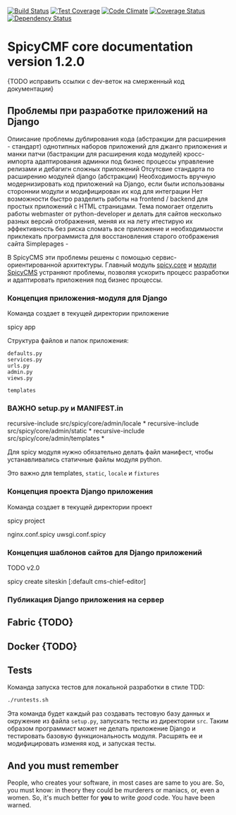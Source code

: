 [![Build Status](https://travis-ci.org/spicycms/spicy.core.svg?branch=tests_fix)](https://travis-ci.org/spicycms/spicy.core) [![Test Coverage](https://codeclimate.com/github/spicycms/spicy.core/badges/coverage.svg)](https://codeclimate.com/github/spicycms/spicy.core/coverage) [![Code Climate](https://codeclimate.com/github/spicycms/spicy.core/badges/gpa.svg)](https://codeclimate.com/github/spicycms/spicy.core) [![Coverage Status](https://coveralls.io/repos/github/spicycms/spicy.core/badge.svg?branch=tests_fix)](https://coveralls.io/github/spicycms/spicy.core?branch=tests_fix) [![Dependency Status](https://gemnasium.com/badges/github.com/spicycms/spicy.core.svg)](https://gemnasium.com/github.com/spicycms/spicy.core)


SpicyCMF core documentation version 1.2.0
=========================================
{TODO исправить ссылки с dev-веток на смерженный код документации}


## Проблемы при разработке приложений на Django

Опиисание проблемы дублирования кода (абстракции для расширения - стандарт)
однотипных наборов приложений для джанго приложения и манки патчи (бастракции для расширения кода модулей)
кросс-импорта
адаптирования админки под бизнес процессы
управление релизами и дебагигн сложных приложений
Отсутсвие стандарта по расширению модулей django (абстракции)
Необходимость вручную модернизировать код приложений на Django, если были использованы стороннии модули и модифицирован их код для интеграции
Нет возможности быстро разделить работы на frontend / backend для простых приложений с HTML страницами. Тема помогает отделить работы webmaster от python-developer и делать для сайтов несколько разных версий отображения, меняя их на лету  итестирую их эффективность без риска сломать все приложение и необходимыости приклекать программиста для восстановления старого отображения сайта
Simplepages - 

В SpicyCMS эти проблемы решены с помощью сервис-ориентированной архитектуры. Главный модуль [spicy.core](https://github.com/spicycms/spicy.core/tree/feature/admin-docs/docs) и [модули SpicyCMS](https://github.com/spicycms) устраняют проблемы, позволяя ускорить процесс разработки и адаптировать приложения под бизнес процессы.


### Концепция приложения-модуля для Django

Команда создает в текущей директории приложение 

spicy app <example-app-name> <path>


Структура файлов и папок приложения:

```
defaults.py
services.py
urls.py
admin.py
views.py

templates
```


### ВАЖНО setup.py и MANIFEST.in

recursive-include src/spicy/core/admin/locale *
recursive-include src/spicy/core/admin/static *
recursive-include src/spicy/core/admin/templates *


Для spicy модуля нужно обязательно делать файл манифест,
чтобы устанавливались статичные файлы модуля python.

Это важно для templates, ``static``, ``locale`` и ``fixtures``


### Концепция проекта Django приложения

Команда создает в текущей директории проект

spicy project <example-project-name> <path>


nginx.conf.spicy
uwsgi.conf.spicy


### Концепция шаблонов сайтов для Django приложений

TODO v2.0

spicy create siteskin [<cmf-type>:default cms-chief-editor] <siteskin-name> <path>


### Публикация Django приложения на сервер


## Fabric {TODO}


## Docker {TODO}


Tests
-----


Команда запуска тестов для локальной разработки в стиле TDD:

```bash
./runtests.sh
```

Эта команда будет каждый раз создавать тестовую базу данных и окружение из файла `setup.py`, запускать тесты из директории `src`.
Таким образом программист может не делать приложение Django и тестировать базовую функциональность модуля.
Расшрять ее и модифицировать изменяя код, и запуская тесты.


And you must remember
---------------------

People, who creates your software, in most cases are same to you are. So, you must know: in theory they could be murderers or maniacs, or, even a women. So, it's much better for **you** to write *good* code. You have been warned.
